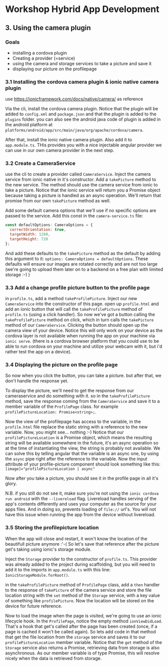 # Workshop Hybrid App Development
## 3. Using the camera plugin
### Goals

* installing a cordova plugin
* Creating a provider (=service) 
* using the camera and storage services to take a picture and save it
* displaying our picture on the profilepage


### 3.1 Installing the cordova camera plugin & ionic native camera plugin
use https://ionicframework.com/docs/native/camera/ as reference

Via the cli, install the cordova camera plugin. Notice that the plugin will be added to `config.xml` and `package.json` and that the plugin is added to the `plugins` folder. you can also see the android java code of plugin is added in the android platform at `platforms/android/app/src/main/java/org/apache/cordova/camera`.

After that, install the ionic native camera plugin. Also add it to `app.module.ts`. THis provides you with a nice injectable angular provider we can use in our own camera provider in the next step.

### 3.2 Create a CameraService
use the cli to create a provider called `CameraService`. Inject the camera service from ionic native in it's constructor.
Add a `takePicture` method to the new service. The method should use the camera service from ionic to take a picture. Notice that the ionic service will return you a Promise object because taking a picture is handled as an async operation. We'll return that promise from our own `takePicture` method as well.

Add some default camera options that we'll use if no specific options are passed to the service. Add this const in the `camera-service.ts` file:
```javascript
const defaultOptions: CameraOptions = {
  correctOrientation: true,
  targetWidth: 1280,
  targetHeight: 720
};
```
And add these defaults to the `takePicture` method as the default by adding this argument to it:
`options: CameraOptions = defaultOptions`. These defaults will ensure our images are rotated correctly and are not too large (we're going to upload them later on to a backend on a free plan with limited storage :-) )


### 3.3 Add a change profile picture button to the profile page
in `profile.ts`, add a method `takeProfilePicture`. Inject our new `CameraService` into the constructor of this page. open up `profile.html` and add an ionic button that will call the `takeProfilePicture` method of `profile.ts` (using a click handler).
So now we've got a button calling the `takeProfilePicture` method on click, which in turn calls the `takePicture` method of our `CameraService`. Clicking the button  should open up the camera view of your device. Notice this will only work on your device as the cordova layer is not available when running the app on your machine via `ionic serve`.
(there is a cordova browser platform that you could use to be able to run cordova on your machine and utilize your webcam with it, but i'd rather test the app on a device). 

### 3.4 Displaying the picture on the profile page
So now when you click the button, you can take a picture. but after that, we don't handle the response yet. 

To display the picture, we'll need to get the response from our cameraservice and do something with it. so in the `takeProfilePicture` method, save the response coming from the `CameraService` and save it to a member variable of the `ProfilePage` class. for example `profilePictureLocation: Promise<string>;`.

Now the view of the profilepage has access to the variable, in the `profile.html` file replace the static string with a reference to the new variable. Now, you might see... nothing :-) Notice that our `profilePictureLocation` is a Promise object, which means the resulting string will be available somewhere in the future, it's an async operation so at the time of instantiating the view, the string is probably not available. We can solve this by telling angular that the variable is an async one, by using the `async` pipe right after the reference to the variable. Now the input attribute of your profile-picture component should look something like this:
`[image]="profilePictureLocation | async"`

Now after you take a picture, you should see it in the profile page in all it's glory. 

N.B. if you still do not see it, make sure you're not using the `ionic cordova run android` with the `--livereload` flag. Livereload handles serving of the app's contents differently and uses your computer as the source for your apps files. And in doing so, prevents loading of `file://` url's. You will not have this issue when running the app from the device without livereload.

### 3.5 Storing the profilepicture location
When the app will close and restart, it won't know the location of the beautifull picture anymore :'-( 
So let's save that reference after the picture get's taking using ionic's storage module.

Inject the `Storage` provider to the constructor of `profile.ts`. This provider was already added to the project during scaffolding, but you will need to add it to the imports in `app.module.ts` with this line: `IonicStorageModule.forRoot()`.

in the `takeProfilePicture` method of `ProfilePage` class, add a `then` handler to the response of `takePicture` of the camera service and store the file location string with the `set` method of the `Storage` service, with a key value of something like `profilePicture`. Now the location will be stored on the device for future reference.

Now to load the image when the page is visited, we're going to use an ionic lifecycle hook. In the `ProfilePage`,  notice the empty method `ionViewDidLoad`. That's a hook that get's called after the page has been created (once, if a page is cached it won't be called again). So lets add code in that method that get the file location from the `storage` service and saves it to our `profilePictureLocation` member variable. Notice that the `get` method of the `Storage` service also returns a Promise, retrieving data from storage is also asynchronous. As our member variable is of type Promise<string>, this will resolve nicely when the data is retrieved from storage.

